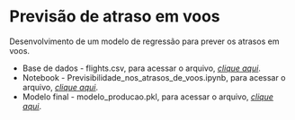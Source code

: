 # Previsão de atraso em voos
Desenvolvimento de um modelo de regressão para prever os atrasos em voos.

<ul>
 	<li>Base de dados - flights.csv, para acessar o arquivo, <a href="https://github.com/rodrigorissettoterra/Previsao-de-atraso-em-voos/blob/main/flights.csv" target="_blank" rel="nofollow noopener noreferrer"><span style="text-decoration: underline;"><em>clique aqui</em></span></a>.</li>
 	<li>Notebook - Previsibilidade_nos_atrasos_de_voos.ipynb, para acessar o arquivo, <a href="https://github.com/rodrigorissettoterra/Previsao-de-atraso-em-voos/blob/main/Previsibilidade_nos_atrasos_de_voos.ipynb" target="_blank" rel="nofollow noopener noreferrer"><span style="text-decoration: underline;"><em>clique aqui</em></span></a>.</li>
 	<li>Modelo final - modelo_producao.pkl, para acessar o arquivo, <a href="https://github.com/rodrigorissettoterra/Previsao-de-atraso-em-voos/blob/main/modelo_producao.pkl" target="_blank" rel="nofollow noopener noreferrer"><span style="text-decoration: underline;"><em>clique aqui</em></span></a>.</li>
</ul>
